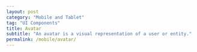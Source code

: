```yaml
---
layout: post
category: "Mobile and Tablet"
tag: "UI Components"
title: Avatar
subtitle: "An avatar is a visual representation of a user or entity."
permalink: /mobile/avatar/
---
```

